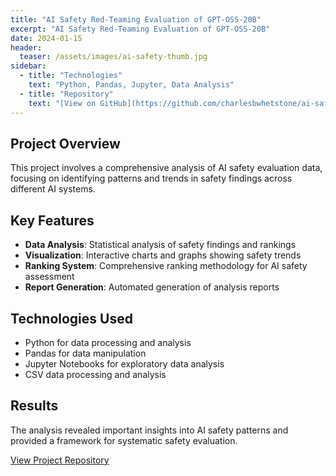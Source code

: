 ```yaml
---
title: "AI Safety Red-Teaming Evaluation of GPT-OSS-20B"
excerpt: "AI Safety Red-Teaming Evaluation of GPT-OSS-20B"
date: 2024-01-15
header:
  teaser: /assets/images/ai-safety-thumb.jpg
sidebar:
  - title: "Technologies"
    text: "Python, Pandas, Jupyter, Data Analysis"
  - title: "Repository"
    text: "[View on GitHub](https://github.com/charlesbwhetstone/ai-safety-evaluation)"
---
```


## Project Overview

This project involves a comprehensive analysis of AI safety evaluation data, focusing on identifying patterns and trends in safety findings across different AI systems.

## Key Features

- **Data Analysis**: Statistical analysis of safety findings and rankings
- **Visualization**: Interactive charts and graphs showing safety trends
- **Ranking System**: Comprehensive ranking methodology for AI safety assessment
- **Report Generation**: Automated generation of analysis reports

## Technologies Used

- Python for data processing and analysis
- Pandas for data manipulation
- Jupyter Notebooks for exploratory data analysis
- CSV data processing and analysis

## Results

The analysis revealed important insights into AI safety patterns and provided a framework for systematic safety evaluation.

[View Project Repository](https://github.com/charlesbwhetstone/ai-safety-evaluation)
